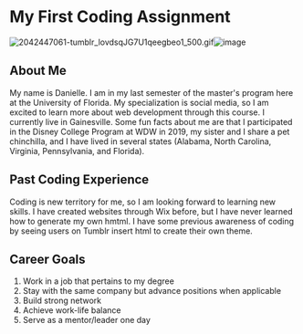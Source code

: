 # My First Coding Assignment #

<img src="blob:chrome-untrusted://media-app/bdf29271-b3ee-4e2b-b430-bc5ea6ab8308" alt="2042447061-tumblr_lovdsqJG7U1qeegbeo1_500.gif"/>![image](https://user-images.githubusercontent.com/97361641/148666213-2303efd8-afb5-402b-bbbc-331f242513dc.png)


##  About Me  ##
My name is Danielle. I am in my last semester of the master's program here at the University of Florida. My specialization is social media, so I am excited to learn more about web development through this course. I currently live in Gainesville. Some fun facts about me are that I participated in the Disney College Program at WDW in 2019, my sister and I share a pet chinchilla, and I have lived in several states (Alabama, North Carolina, Virginia, Pennsylvania, and Florida).

## Past Coding Experience ##
Coding is new territory for me, so I am looking forward to learning new skills. I have created websites through Wix before, but I have never learned how to generate my own hmtml. I have some previous awareness of coding by seeing users on Tumblr insert html to create their own theme.


## Career Goals ##
1. Work in a job that pertains to my degree
2. Stay with the same company but advance positions when applicable
3. Build strong network
4. Achieve work-life balance
5. Serve as a mentor/leader one day
